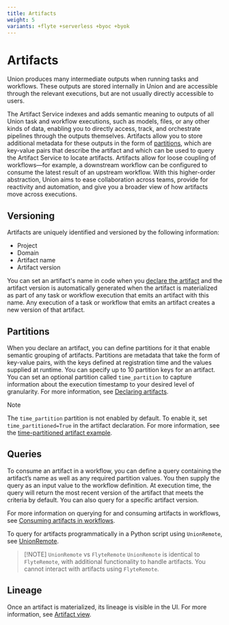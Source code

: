 ```yaml
---
title: Artifacts
weight: 5
variants: +flyte +serverless +byoc +byok
---
```


# Artifacts

Union produces many intermediate outputs when running tasks and workflows. These outputs are stored internally in Union and are accessible through the relevant executions, but are not usually directly accessible to users.

The Artifact Service indexes and adds semantic meaning to outputs of all Union task and workflow executions, such as models, files, or any other kinds of data, enabling you to directly access, track, and orchestrate pipelines through the outputs themselves. Artifacts allow you to store additional metadata for these outputs in the form of [partitions](#partitions), which are key-value pairs that describe the artifact and which can be used to query the Artifact Service to locate artifacts. Artifacts allow for loose coupling of workflows—for example, a downstream workflow can be configured to consume the latest result of an upstream workflow. With this higher-order abstraction, Union aims to ease collaboration across teams, provide for reactivity and automation, and give you a broader view of how artifacts move across executions.

## Versioning

Artifacts are uniquely identified and versioned by the following information:

* Project
* Domain
* Artifact name
* Artifact version

You can set an artifact's name in code when you [declare the artifact](./declaring-artifacts.md) and the artifact version is automatically generated when the artifact is materialized as part of any task or workflow execution that emits an artifact with this name. Any execution of a task or workflow that emits an artifact creates a new version of that artifact.

## Partitions

When you declare an artifact, you can define partitions for it that enable semantic grouping of artifacts. Partitions are metadata that take the form of key-value pairs, with the keys defined at registration time and the values supplied at runtime. You can specify up to 10 partition keys for an artifact. You can set an optional partition called `time_partition` to capture information about the execution timestamp to your desired level of granularity. For more information, see [Declaring artifacts](./declaring-artifacts.md).

> [!NOTE]
> The `time_partition` partition is not enabled by default. To enable it, set `time_partitioned=True` in the artifact declaration.
> For more information, see the [time-partitioned artifact example](./declaring-artifacts.md#time-partitioned-artifact).

## Queries

To consume an artifact in a workflow, you can define a query containing the artifact’s name as well as any required partition values. You then supply the query as an input value to the workflow definition. At execution time, the query will return the most recent version of the artifact that meets the criteria by default. You can also query for a specific artifact version.

For more information on querying for and consuming artifacts in workflows, see [Consuming artifacts in workflows](./consuming-artifacts-in-workflows.md).

To query for artifacts programmatically in a Python script using `UnionRemote`, see [UnionRemote](../../../api-reference/union-sdk/union-remote/index.md).

> [!NOTE] `UnionRemote` vs `FlyteRemote`
> `UnionRemote` is identical to `FlyteRemote`, with additional functionality to handle artifacts.
> You cannot interact with artifacts using `FlyteRemote`.

## Lineage

Once an artifact is materialized, its lineage is visible in the UI. For more information, see [Artifact view](./viewing-artifacts.md).
